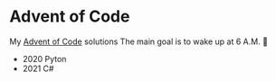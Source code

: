 # Advent of Code
My [Advent of Code](https://adventofcode.com/) solutions
The main goal is to wake up at 6 A.M. 🤪

* 2020 Pyton
* 2021 C#
